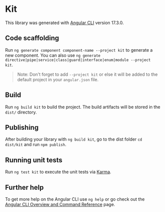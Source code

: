 # Kit

This library was generated with [Angular CLI](https://github.com/angular/angular-cli) version 17.3.0.

## Code scaffolding

Run `ng generate component component-name --project kit` to generate a new component. You can also use `ng generate directive|pipe|service|class|guard|interface|enum|module --project kit`.
> Note: Don't forget to add `--project kit` or else it will be added to the default project in your `angular.json` file. 

## Build

Run `ng build kit` to build the project. The build artifacts will be stored in the `dist/` directory.

## Publishing

After building your library with `ng build kit`, go to the dist folder `cd dist/kit` and run `npm publish`.

## Running unit tests

Run `ng test kit` to execute the unit tests via [Karma](https://karma-runner.github.io).

## Further help

To get more help on the Angular CLI use `ng help` or go check out the [Angular CLI Overview and Command Reference](https://angular.io/cli) page.
